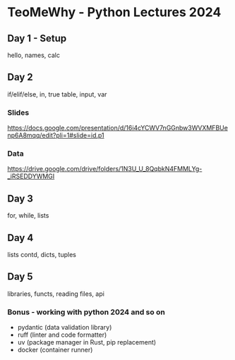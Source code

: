 # TeoMeWhy - Python Lectures 2024

## Day 1 - Setup

hello, names, calc

## Day 2

if/elif/else, in, true table, input, var

### Slides
https://docs.google.com/presentation/d/16i4cYCWV7nGGnbw3WVXMFBUenp6A8mqq/edit?pli=1#slide=id.p1

### Data
https://drive.google.com/drive/folders/1N3U_U_8QqbkN4FMMLYg-_iRSEDDYWMGI

## Day 3

for, while, lists

## Day 4

lists contd, dicts, tuples

## Day 5

libraries, functs, reading files, api

### Bonus - working with python 2024 and so on

- pydantic  (data validation library)
- ruff      (linter and code formatter)
- uv        (package manager in Rust, pip replacement)
- docker    (container runner)

